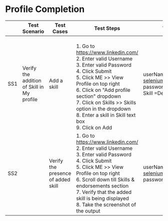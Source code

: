 # Profile Completion
|     	| Test Scenario                              	| Test Cases                         	| Test Steps                                                                                                                                                                                                                                                                                                                                                       	| Test Data                                                          	| Expected Result                                                                                                          	|
|-----	|--------------------------------------------	|------------------------------------	|-------------------------------------------------------------------------------------------------------------------------------------------------------------------------------------------------------------------------------------------------------------------------------------------------------------------------------------------------------------------------------------------	|------------------------|-----------------------------------------------------------------------------	|
| SS1 	| Verify the addition of Skill in My profile 	| Add a skill                        	| <br> 1. Go to https://www.linkedin.com/ <br>     2. Enter valid Username<br>     3. Enter valid Password <br>     4. Click Submit<br>     5. Click ME >> View Profile on top right <br>     6. Click on "Add profile section" dropdown<br>     7. Click on Skills >> Skills option in the dropdown<br>     8. Enter a skill in Skill text box<br>     9. Click on Add 	| userName = selenium173@gmail.com, password =   *******, Skill =Dev 	| 1. Login should be Successful and user should be   redirected to Home page.<br>     2. User should be able to add skill. 	|
| SS2 	|                                            	| Verify the presence of added skill 	| 1. Go to https://www.linkedin.com/ <br>     2. Enter valid Username<br>     3. Enter valid Password <br>     4. Click Submit<br>     5. Click ME >> View Profile on top right <br>     6. Scroll down till Skills & endorsements section<br>     7. Verify that the added skill is being displayed<br>     8. Take the screenshot of the output                                                         	| userName = selenium173@gmail.com, password =   *******             	| 1. Skill "Dev" should be displayed under   Skills & endorsements section                                                 	|
